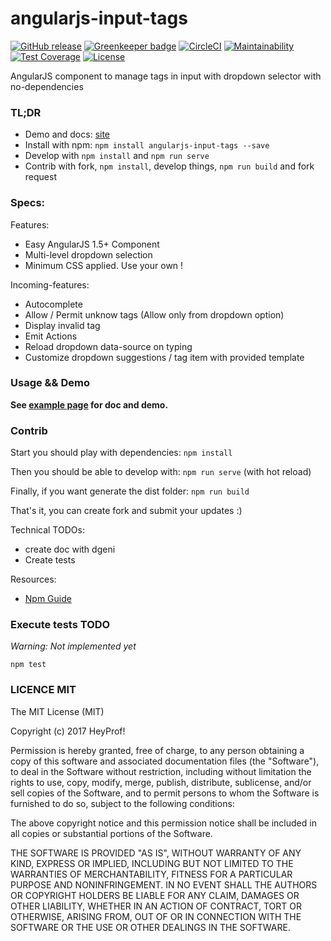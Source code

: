 # angularjs-input-tags 

[![GitHub release][badge-release-img]][badge-release-lnk]
[![Greenkeeper badge][badge-greenkeeper-img]][badge-greenkeeper-lnk]
[![CircleCI][badge-circleci-img]][badge-circleci-lnk]
[![Maintainability][badge-codeclimate-maintainability-img]][badge-codeclimate-maintainability-lnk]
[![Test Coverage][badge-codeclimate-coverage-img]][badge-codeclimate-coverage-lnk]
[![License][badge-license-img]][badge-license-lnk]


AngularJS component to manage tags in input with dropdown selector with no-dependencies

### TL;DR

- Demo and docs: [site][site]
- Install with npm: `npm install angularjs-input-tags --save`
- Develop with `npm install` and `npm run serve`
- Contrib with fork, `npm install`, develop things, `npm run build` and fork request

### Specs:

Features:
- Easy AngularJS 1.5+ Component
- Multi-level dropdown selection
- Minimum CSS applied. Use your own !

Incoming-features:
- Autocomplete
- Allow / Permit unknow tags (Allow only from dropdown option)
- Display invalid tag
- Emit Actions
- Reload dropdown data-source on typing
- Customize dropdown suggestions / tag item with provided template

### Usage && Demo

**See [example page][site] for doc and demo.**

### Contrib

Start you should play with dependencies: `npm install`

Then you should be able to develop with: `npm run serve` (with hot reload)

Finally, if you want generate the dist folder: `npm run build`

That's it, you can create fork and submit your updates :)

Technical TODOs:
- create doc with dgeni
- Create tests

Resources:
- [Npm Guide](https://docs.npmjs.com/getting-started/publishing-npm-packages)

### Execute tests TODO

*Warning: Not implemented yet*

`npm test`

### LICENCE MIT

The MIT License (MIT)

Copyright (c) 2017 HeyProf!

Permission is hereby granted, free of charge, to any person obtaining a copy
of this software and associated documentation files (the "Software"), to deal
in the Software without restriction, including without limitation the rights
to use, copy, modify, merge, publish, distribute, sublicense, and/or sell
copies of the Software, and to permit persons to whom the Software is
furnished to do so, subject to the following conditions:

The above copyright notice and this permission notice shall be included in all
copies or substantial portions of the Software.

THE SOFTWARE IS PROVIDED "AS IS", WITHOUT WARRANTY OF ANY KIND, EXPRESS OR
IMPLIED, INCLUDING BUT NOT LIMITED TO THE WARRANTIES OF MERCHANTABILITY,
FITNESS FOR A PARTICULAR PURPOSE AND NONINFRINGEMENT. IN NO EVENT SHALL THE
AUTHORS OR COPYRIGHT HOLDERS BE LIABLE FOR ANY CLAIM, DAMAGES OR OTHER
LIABILITY, WHETHER IN AN ACTION OF CONTRACT, TORT OR OTHERWISE, ARISING FROM,
OUT OF OR IN CONNECTION WITH THE SOFTWARE OR THE USE OR OTHER DEALINGS IN THE
SOFTWARE.

[site]: https://heyprof.github.io/angularjs-input-tags/

[badge-release-img]: https://img.shields.io/github/release/heyprof/angularjs-input-tags/all.svg
[badge-release-lnk]: https://github.com/heyprof/angularjs-input-tags/releases
[badge-greenkeeper-img]: https://badges.greenkeeper.io/heyprof/angularjs-input-tags.svg
[badge-greenkeeper-lnk]: https://account.greenkeeper.io/account/heyprof
[badge-circleci-img]: https://circleci.com/gh/heyprof/angularjs-input-tags/tree/master.svg?style=svg
[badge-circleci-lnk]: https://circleci.com/gh/heyprof/angularjs-input-tags/tree/master
[badge-codeclimate-maintainability-img]: https://api.codeclimate.com/v1/badges/b8e2a66055de8869c139/maintainability
[badge-codeclimate-maintainability-lnk]: https://codeclimate.com/github/heyprof/angularjs-input-tags/maintainability
[badge-codeclimate-coverage-img]: https://api.codeclimate.com/v1/badges/b8e2a66055de8869c139/test_coverage
[badge-codeclimate-coverage-lnk]: https://codeclimate.com/github/heyprof/angularjs-input-tags/test_coverage
[badge-license-img]: https://img.shields.io/badge/license-MIT-blue.svg
[badge-license-lnk]: https://raw.githubusercontent.com/heyprof/angularjs-input-tags/master/LICENSE
